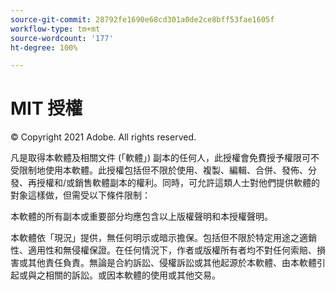 ```yaml
---
source-git-commit: 28792fe1690e68cd301a0de2ce8bff53fae1605f
workflow-type: tm+mt
source-wordcount: '177'
ht-degree: 100%

---
```

# MIT 授權

© Copyright 2021 Adobe. All rights reserved.

凡是取得本軟體及相關文件 (「軟體」) 副本的任何人，此授權會免費授予權限可不受限制地使用本軟體。此授權包括但不限於使用、複製、編輯、合併、發佈、分發、再授權和/或銷售軟體副本的權利。同時，可允許這類人士對他們提供軟體的對象這樣做，但需受以下條件限制：

本軟體的所有副本或重要部分均應包含以上版權聲明和本授權聲明。

本軟體依「現況」提供，無任何明示或暗示擔保。包括但不限於特定用途之適銷性、適用性和無侵權保證。在任何情況下，作者或版權所有者均不對任何索賠、損害或其他責任負責。無論是合約訴訟、侵權訴訟或其他起源於本軟體、由本軟體引起或與之相關的訴訟。或因本軟體的使用或其他交易。